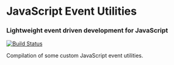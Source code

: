 JavaScript Event Utilities
==========================

### Lightweight event driven development for JavaScript

[![Build Status](https://travis-ci.org/guahanweb/event-utils.png?branch=dev)](https://travis-ci.org/guahanweb/event-utils)

Compilation of some custom JavaScript event utilities.
